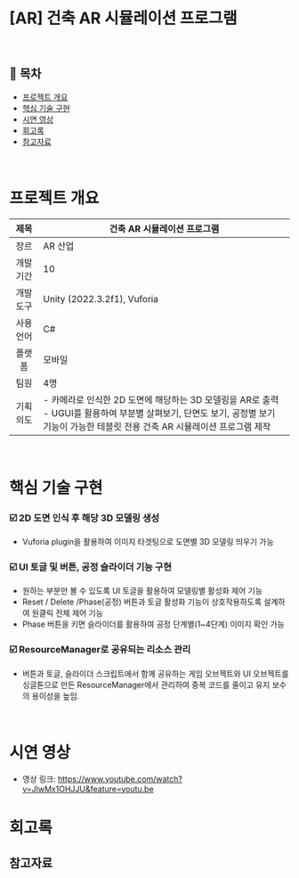 # [AR] 건축 AR 시뮬레이션 프로그램


</br>

## :memo: 목차

- [프로젝트 개요](#프로젝트-개요)
- [핵심 기술 구현](#핵심-기술-구현)
- [시연 영상](#시연-영상)
- [회고록](#회고록)
- [참고자료](#참고자료)

</br>

# 프로젝트 개요

|제목|건축 AR 시뮬레이션 프로그램|
|:------:|---|
|장르| AR 산업|
|개발 기간| 10|
|개발 도구|Unity (2022.3.2f1), Vuforia|
|사용 언어|C#|
|플랫폼|모바일|
|팀원|4명|
|기획 의도| - 카메라로 인식한 2D 도면에 해당하는 3D 모델링을 AR로 출력 <br> -  UGUI를 활용하여 부분별 살펴보기, 단면도 보기, 공정별 보기 기능이 가능한 테블릿 전용 건축 AR 시뮬레이션 프로그램 제작

</br>

# 핵심 기술 구현

### :ballot_box_with_check: 2D 도면 인식 후 해당 3D 모델링 생성
- Vuforia plugin을 활용하여 이미지 타겟팅으로 도면별 3D 모델링 띄우기 가능

### :ballot_box_with_check: UI 토글 및 버튼, 공정 슬라이더 기능 구현
- 원하는 부분만 볼 수 있도록 UI 토글을 활용하여 모델링별 활성화 제어 기능
- Reset / Delete /Phase(공정) 버튼과 토글 활성화 기능이 상호작용하도록 설계하여 원클릭 전체 제어 기능
- Phase 버튼을 키면 슬라이더를 활용하여 공정 단계별(1~4단계) 이미지 확인 가능

### :ballot_box_with_check: ResourceManager로 공유되는 리소스 관리
- 버튼과 토글, 슬라이더 스크립트에서 함께 공유하는 게임 오브젝트와 UI 오브젝트를 싱글톤으로 만든 ResourceManager에서 관리하여 중복 코드를 줄이고 유지 보수의 용이성을 높임.

</br>

# 시연 영상

- 영상 링크: https://www.youtube.com/watch?v=JlwMx1OHJJU&feature=youtu.be

# 회고록

## 참고자료

